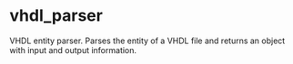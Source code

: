 vhdl_parser
===========

VHDL entity parser. Parses the entity of a VHDL file and returns an 
object with input and output information.

